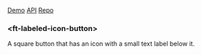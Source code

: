 [Demo](https://filethis.github.io/ft-labeled-icon-button/components/ft-labeled-icon-button/demo/)    [API](https://filethis.github.io/ft-labeled-icon-button/components/ft-labeled-icon-button/)    [Repo](https://github.com/filethis/ft-labeled-icon-button)

### \<ft-labeled-icon-button\>

A square button that has an icon with a small text label below it.